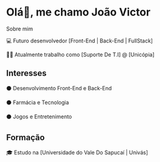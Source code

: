 # Olá👋, me chamo João Victor

Sobre mim

💻 Futuro desenvolvedor [Front-End | Back-End | FullStack]

👨‍💼 Atualmente trabalho como [Suporte De T.I] @ [Unicópia]

## Interesses

⚫ Desenvolvimento Front-End e Back-End
 
⚫ Farmácia e Tecnologia
 
⚫ Jogos e Entretenimento

## Formação

🎓 Estudo na [Universidade do Vale Do Sapucaí | Univás]



<!--
**JoaoVictorPires/JoaoVictorPires** is a ✨ _special_ ✨ repository because its `README.md` (this file) appears on your GitHub profile.

Here are some ideas to get you started:

- 🔭 I’m currently working on ...
- 🌱 I’m currently learning ...
- 👯 I’m looking to collaborate on ...
- 🤔 I’m looking for help with ...
- 💬 Ask me about ...
- 📫 How to reach me: ...
- 😄 Pronouns: ...
- ⚡ Fun fact: ...
-->

